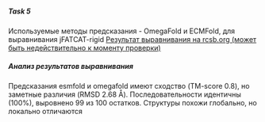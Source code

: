 ##### Task 5
Используемые методы предсказания - OmegaFold и ECMFold, для выравнивания jFATCAT-rigid
[Результат выравнивания на rcsb.org (может быть недействительно к моменту проверки)](https://www.rcsb.org/alignment?request-body=eJyVkM1ugzAQhN9lzzhAISlw63NUEVrsNbGEbWovTaMo71676c%2Bx7c2aGXm%2FmSu8bBQuMFzBr2y8i%2FkZiLfgxkjJdJJGhYwwaFwi3QqQ3jG9cQ5arwgGWNGEs4kEBVjik1fZc2izp5ElsghmNir5K4akM4X7IRvVKDf2WsPQFIB6HZWJ%2FK3Vh6oqQAecLTkeF3Izn2DobokjcthkAqX01fMVtrCkcyfmNQ5luUUKYlsXj2oXZJx2Pszla10qf3ZZLKlXff%2FYaNFQ1YhW9VpgXe%2BFVLKWeNh31X5fUrTaL2o3SaMTvPbBYioO1t6Fz45fsVVNSYy0kMxb5oYYL3ZMzQd4ggT9b0ykrse2JXFAmkSrqRN91T6ISXUdTk2N6rErvaUZ%2FwL6E%2FwV9Zgn1mb5WPd4ewdigrtc&response-body=eJzVVVtv2koQ%2Fi%2F7bJu92ru8WcUnWJhTAlaiKqrQYq%2BJJV%2BoL2mjKP%2B9s6Y0bXVOo%2BatgMR4Zuebb2a%2BhSdUNkWL5k9oHMsczZHWh4BlhXIFNdrluU9crXLjFjg7EEIKPy8MclA%2F6GHs4fy79%2BtNEqURenZQbQZtoXRVHpvaNMO%2BbnMDh0667D6XvU38IWaG%2B9aWLPSQ6cHtyiMwAJjO9GM1APjdE9TpxmwYwTU9jl0FCffDcOrns9nYm84dT1Wrc6%2FL%2BoPXdsfZA5nl7efGOmeGyoLlirhBoInLi8x3VcGoW2gTFCYnPGNyZvq6aKvcO2RlAQSLtqv1AFXq%2Buwo%2B%2F2hbHT3iOZAxjio0bVt6pJ3yg92IKYy2VC2zTSA%2FrHeT%2BMM0fOz88e8NTdCKJy5B6IZ8GbYVVTnbpAJzJSWXGkza2tz1G9i%2FpL5KvePzssK9t93N%2B2iM0dIsXu5%2BznLQQdz3Pfm0%2BQg58eyyc0XNMcOqkxzHO7RXClAf3sqMBs63fTnri9MiIO%2Fvf%2FTgoIu9rBSPhYyoAFjMiCUOeBUVCopsJJMce7TwPqY8MGkEmNKqJDctyieYpwSHFAOMIwzak%2BCA2w%2F4IIEkksBJz0qA6m4Dx%2FKJMAIyLagnArGiAoEGD7mkw9zxriUwEhhLimHdAkvMIGXL6gQYqodBIJgEgjsKxsMwOVjoEmVpAya4lQ6LvGI9AmTgmMCbviGzu0mx7qe1AD3Kmsvd%2BpBVyOognq%2BgpE%2BnqxCtuvdAlnhXoKMedDoJdyXdVnprhwe3QkIWZ00oI9mD6hlPpq9vfL9tKlJQ%2BbTaJrsVwld3AC5Xl2tk%2FRqc5PGyb%2B3u9vNNlrE6TKKrtPVdRImYbxdRDfJIonC8CpexfF1vAAz2UarZJNsV7vF7TJcfUgWt2G8Cf%2FZJjfLXXiz2qTpdbxMl%2Bt3H3YRcn4Q7ZuFZ8fydxJ%2FTQLkZcHf%2BnNfNv1HcnB%2Bh1nmsP9fET1f%2Fq%2F64C58j6Xr1yVnA%2FafpzL5JWj7JBh%2BATA%2By3HKhOmcz9uHrH0wnT5CkTtwKfURlPv8FaYBMiA%3D&encoded=true)
##### Анализ результатов выравнивания
Предсказания esmfold и omegafold имеют сходство (TM-score 0.8), но заметные различия (RMSD 2.68 Å). Последовательности идентичны (100%), выровнено 99 из 100 остатков. Структуры похожи глобально, но локально отличаются